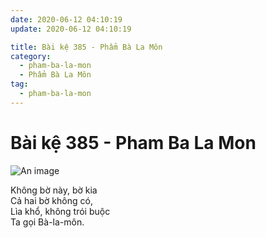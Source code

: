 ```yaml
---
date: 2020-06-12 04:10:19
update: 2020-06-12 04:10:19

title: Bài kệ 385 - Phẩm Bà La Môn
category:
  - pham-ba-la-mon
  - Phẩm Bà La Môn
tag:
  - pham-ba-la-mon
---
```


# Bài kệ 385 - Pham Ba La Mon

![An image](/img/pham-ba-la-mon/pham-ba-la-mon-385.jpg)

Không bờ này, bờ kia <br>Cả hai bờ không có,<br>Lìa khổ, không trói buộc<br>Ta gọi Bà-la-môn.<br>
